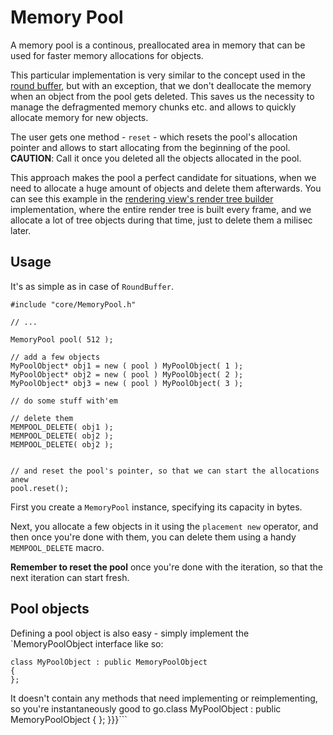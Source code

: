 # Memory Pool #

A memory pool is a continous, preallocated area in memory that can  be used for faster memory allocations for objects.

This particular implementation is very similar to the concept used in the [round buffer](RoundBuffer.md), but with an exception, that we don't deallocate the memory when an object from the pool gets deleted.
This saves us the necessity to manage the defragmented memory chunks etc. and allows to quickly allocate memory for new objects.

The user gets one method - `reset` - which resets the pool's allocation pointer and allows to start allocating from the beginning of the pool.
**CAUTION**: Call it once you deleted all the objects allocated in the pool.

This approach makes the pool a perfect candidate for situations, when we need to allocate a huge amount of objects and delete them afterwards.
You can see this example in the [rendering view's render tree builder](RenderingView#RenderTreeBuilder.md) implementation, where the entire render tree is built every frame, and we allocate a lot of tree objects during that time, just to delete them a milisec later.


## Usage ##

It's as simple as in case of `RoundBuffer`.

```
#include "core/MemoryPool.h"

// ...

MemoryPool pool( 512 );

// add a few objects
MyPoolObject* obj1 = new ( pool ) MyPoolObject( 1 );
MyPoolObject* obj2 = new ( pool ) MyPoolObject( 2 );
MyPoolObject* obj3 = new ( pool ) MyPoolObject( 3 );

// do some stuff with'em

// delete them
MEMPOOL_DELETE( obj1 );
MEMPOOL_DELETE( obj2 );
MEMPOOL_DELETE( obj2 );


// and reset the pool's pointer, so that we can start the allocations anew
pool.reset();

```

First you create a `MemoryPool` instance, specifying its capacity in bytes.

Next, you allocate a few objects in it using the `placement new` operator, and then once you're done with them, you can delete them using a handy `MEMPOOL_DELETE` macro.

**Remember to reset the pool** once you're done with the iteration, so that the next iteration can start fresh.

## Pool objects ##

Defining a pool object is also easy - simply implement the `MemoryPoolObject interface like so:

```
class MyPoolObject : public MemoryPoolObject
{
};
```

It doesn't contain any methods that need implementing or reimplementing, so you're instantaneously good to go.class MyPoolObject : public MemoryPoolObject
{
};
}}}```
